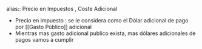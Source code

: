 alias:: Precio en Impuestos , Coste Adicional

- Precio en impuesto : se le considera como el Dólar adicional de pago por [[Gasto Público]] adicional
- Mientras mas gasto adicional publico  exista, mas dólares  adicionales de pagos vamos a cumplir
